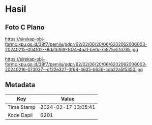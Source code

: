 # Hasil

## Foto C Plano

https://sirekap-obj-formc.kpu.go.id/38f7/pemilu/pdpr/62/02/06/20/06/6202062006003-20240215-004102--8dafbf68-1d74-4aa1-befb-7a875e51d785.jpg

https://sirekap-obj-formc.kpu.go.id/38f7/pemilu/pdpr/62/02/06/20/06/6202062006003-20240216-073027--cf22e327-0f64-4635-b636-cda22a5f5350.jpg


## Metadata

| Key        | Value               |
| ---------- | ------------------- |
| Time Stamp | 2024-02-17 13:05:41 |
| Kode Dapil | 6201                |



